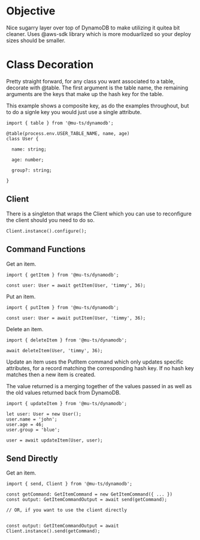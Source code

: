 # Objective

Nice sugarry layer over top of DynamoDB to make utilizing it quitea bit cleaner. Uses @aws-sdk library which is more moduarlized so your deploy sizes should be smaller.

# Class Decoration

Pretty straight forward, for any class you want associated to a table, decorate with @table. The first argument is the table name, the remaining arguments are the keys that make up the hash key for the table.

This example shows a composite key, as do the examples throughout, but to do a signle key you would just use a single attribute.

```
import { table } from '@mu-ts/dynamodb';

@table(process.env.USER_TABLE_NAME, name, age)
class User {

  name: string;

  age: number;

  group?: string;

}
```

## Client

There is a singleton that wraps the Client which you can use to reconfigure the client should you need to do so.

```
Client.instance().configure();
```

## Command Functions

Get an item.

```
import { getItem } from '@mu-ts/dynamodb';

const user: User = await getItem(User, 'timmy', 36);
```

Put an item.

```
import { putItem } from '@mu-ts/dynamodb';

const user: User = await putItem(User, 'timmy', 36);

```

Delete an item.

```
import { deleteItem } from '@mu-ts/dynamodb';

await deleteItem(User, 'timmy', 36);
```

Update an item uses the PutItem command which only updates specific attributes, for a record matching the corresponding hash key. If no hash key matches then a new item is created.

The value returned is a merging together of the values passed in as well as the old values returned back from DynamoDB.

```
import { updateItem } from '@mu-ts/dynamodb';

let user: User = new User();
user.name = 'john';
user.age = 46;
user.group = 'blue';

user = await updateItem(User, user);

```

## Send Directly

Get an item.

```
import { send, Client } from '@mu-ts/dynamodb';

const getCommand: GetItemCommand = new GetItemCommand({ ... })
const output: GetItemCommandOutput = await send(getCommand);

// OR, if you want to use the client directly


const output: GetItemCommandOutput = await Client.instance().send(getCommand);

```